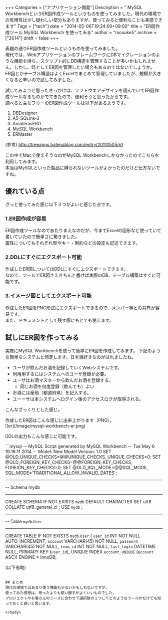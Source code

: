 +++
Categories = ["アプリケーション開発"]
Description = " MySQL WorkbenchというER図作成ツールというものを使ってみました。現代の環境での有用性は少し疑わしい部分もありますが、使ってみると便利なことも実感できます"
Tags = ["tech"]
date = "2014-05-06T19:24:00+09:00"
title = "ER図作成ツール MySQL Workbench を使ってみる"
author = "mosuke5"
archive = ["2014"]
draft = false
+++

<body>
<p>表題の通りER図作成ツールというものを使ってみました。<br>
現代では、WebアプリケーションのフレームワークにDBマイグレーションのような機能を持ち、スクリプト的にDB構造を管理することが多いかもしれません。しかし、時としてER図を管理したい場合もあるのではないでしょうか。<br>
ER図とかテーブル構造はよくExcelでまとめて管理していましたが、規模が大きくなると辛いので試してみました。</p>
<p>試してみようと思ったきっかけは、ソフトウエアデザインを読んでいてER図作成ツールなるものがでてきたので、便利そうと思ったからです。<br>
調べると主なフリーのER図作成ツールは以下があるようです。</p>

<ol>
<li>DBDesigner</li>
<li>A5-SQLmk-2</li>
<li>AmaterasERD</li>
<li>MySQL Workbench</li>
<li>ERMaster</li>
</ol>
<p>(参考) <a href="http://treeapps.hatenablog.com/entry/20110505/p1">http://treeapps.hatenablog.com/entry/20110505/p1</a></p>
<p>この中でMacで使えそうなのがMySQL Workbenchしかなかったのでこちらを利用してみます。<br>
本当はMySQLといった製品に縛られないツールがよかったのだけど仕方ないですね。</p>
<!--more-->

## 優れている点
ざっと使ってみた感じ以下３つがよいと感じた点です。

### 1.ER図作成が容易
ER図作成ツールなのであたりまえなのだが、今までExcelの図形など使っていて書いていたので簡単さに驚きました。<br>
属性についてもそれぞれ型やキー・制約などの設定も記述できます。

### 2.DDLにすぐにエクスポート可能
作成したER図についてはDDLにすぐにエクスポートできます。<br>
なので、ツールでER図さえきちんと書けば実際のDB、テーブル構築はすぐに可能です。

### 3.イメージ図としてエクスポート可能
作成したER図をPNG形式にエクスポートできるので、メンバー等との共有が容易です。<br>
また、ドキュメントとして残す際にもとても使えます。

## 試しにER図を作ってみる
実際にMySQL Workbenchを使って簡単にER図を作成してみます。
下記のような簡単なシステムと想定します。日本酒好きなのがばれましたね。

- ユーザが飲んだお酒を記録していくWebシステムです。
- 利用用するにはシステムへのユーザ登録が必要。
- ユーザはお酒マスターから飲んだお酒を登録する。
  - 同じお酒を何度登録（飲んでも）よい
- お酒には産地（都道府県）を記入する。
- ユーーザは本システムへログイン後のアクセスログが取得される。

<p>こんなざっくりとした感じ。</p>
作成したER図はこんな感じに出来上がります（PNG）。<br>
![er](/image/mysql-workbench-er.png)

<p>DDLの出力もこんな感じに可能です。</p>
```mysql
-- MySQL Script generated by MySQL Workbench
-- Tue May  6 19:16:11 2014
-- Model: New Model    Version: 1.0
SET @OLD_UNIQUE_CHECKS=@@UNIQUE_CHECKS, UNIQUE_CHECKS=0;
SET @OLD_FOREIGN_KEY_CHECKS=@@FOREIGN_KEY_CHECKS, FOREIGN_KEY_CHECKS=0;
SET @OLD_SQL_MODE=@@SQL_MODE, SQL_MODE='TRADITIONAL,ALLOW_INVALID_DATES';

-- -----------------------------------------------------
-- Schema mydb
-- -----------------------------------------------------
CREATE SCHEMA IF NOT EXISTS `mydb` DEFAULT CHARACTER SET utf8 COLLATE utf8_general_ci ;
USE `mydb` ;

-- -----------------------------------------------------
-- Table `mydb`.`User`
-- -----------------------------------------------------
CREATE TABLE IF NOT EXISTS `mydb`.`User` (
  `user_id` INT NOT NULL AUTO_INCREMENT,
  `account` VARCHAR(45) NOT NULL,
  `password` VARCHAR(45) NOT NULL,
  `team_id` INT NOT NULL,
  `last_login` DATETIME NULL,
  PRIMARY KEY (`user_id`),
  UNIQUE INDEX `account_UNIQUE` (`account` ASC))
ENGINE = InnoDB;

(以下省略)
```

## まとめ
現代の環境ではあまり使う場面も少ないかもしれないですが、
使ってみた感想は、思ったよりも使い勝手がよくいいものでした。
プロジェクトやお客さんのニーズに合わせて選択肢の１つしてどのようなツールかだけでも知っておくと良いと思います。

</body>

